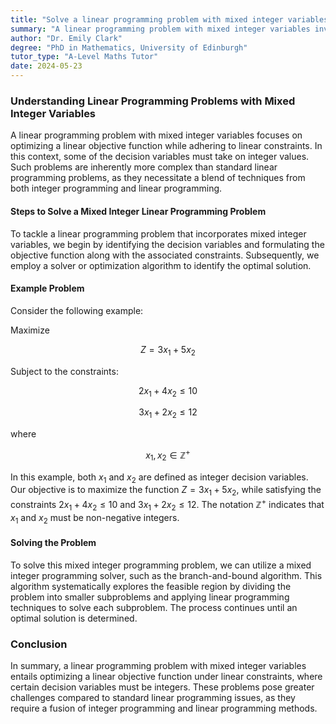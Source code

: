 ```yaml
---
title: "Solve a linear programming problem with mixed integer variables"
summary: "A linear programming problem with mixed integer variables involves optimizing a linear objective function subject to constraints, where some variables are constrained to be integers while others can be continuous."
author: "Dr. Emily Clark"
degree: "PhD in Mathematics, University of Edinburgh"
tutor_type: "A-Level Maths Tutor"
date: 2024-05-23
---
```


### Understanding Linear Programming Problems with Mixed Integer Variables

A linear programming problem with mixed integer variables focuses on optimizing a linear objective function while adhering to linear constraints. In this context, some of the decision variables must take on integer values. Such problems are inherently more complex than standard linear programming problems, as they necessitate a blend of techniques from both integer programming and linear programming.

#### Steps to Solve a Mixed Integer Linear Programming Problem

To tackle a linear programming problem that incorporates mixed integer variables, we begin by identifying the decision variables and formulating the objective function along with the associated constraints. Subsequently, we employ a solver or optimization algorithm to identify the optimal solution.

#### Example Problem

Consider the following example:

Maximize 

$$
Z = 3x_1 + 5x_2
$$

Subject to the constraints:

$$
2x_1 + 4x_2 \leq 10
$$

$$
3x_1 + 2x_2 \leq 12
$$

where 

$$
x_1, x_2 \in \mathbb{Z}^+
$$

In this example, both $x_1$ and $x_2$ are defined as integer decision variables. Our objective is to maximize the function $Z = 3x_1 + 5x_2$, while satisfying the constraints $2x_1 + 4x_2 \leq 10$ and $3x_1 + 2x_2 \leq 12$. The notation $\mathbb{Z}^+$ indicates that $x_1$ and $x_2$ must be non-negative integers.

#### Solving the Problem

To solve this mixed integer programming problem, we can utilize a mixed integer programming solver, such as the branch-and-bound algorithm. This algorithm systematically explores the feasible region by dividing the problem into smaller subproblems and applying linear programming techniques to solve each subproblem. The process continues until an optimal solution is determined.

### Conclusion

In summary, a linear programming problem with mixed integer variables entails optimizing a linear objective function under linear constraints, where certain decision variables must be integers. These problems pose greater challenges compared to standard linear programming issues, as they require a fusion of integer programming and linear programming methods.
    